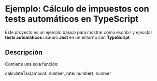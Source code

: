 #  Ejemplo: Cálculo de impuestos con tests automáticos en TypeScript

Este proyecto es un ejemplo básico para mostrar cómo escribir y ejecutar **tests automáticos** usando **Jest** en un entorno con **TypeScript**.


##  Descripción

Contiene una sola función:

calculateTax(amount: number, rate: number): number
